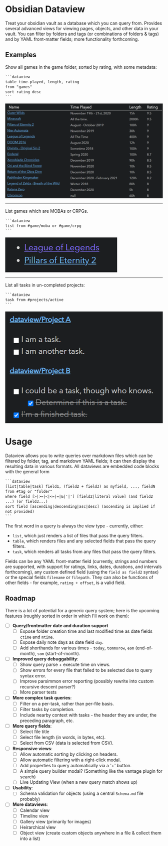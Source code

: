 # Obsidian Dataview

Treat your obsidian vault as a database which you can query from. Provides several advanced views for viewing pages, objects, and other data in your vault. You can filter by folders and tags (or combinations of folders & tags) and by YAML front-matter fields; more functionality forthcoming.

## Examples

Show all games in the game folder, sorted by rating, with some metadata:

~~~
```dataview
table time-played, length, rating
from "games"
sort rating desc
```
~~~

![Game Example](images/game.png)

---

List games which are MOBAs or CRPGs.

~~~
```dataview
list from #game/moba or #game/crpg
```
~~~

![Game List](images/game-list.png)

---

List all tasks in un-completed projects:

~~~
```dataview
task from #projects/active
```
~~~

![Task List](images/project-task.png)

# Usage

Dataview allows you to write queries over markdown files which can be filtered by folder, tag, and markdown YAML fields; it can then display the resulting data in various formats. All dataviews are embedded code blocks with the general form

~~~
```dataview
[list|table|task] field1, (field2 + field3) as myfield, ..., fieldN
from #tag or "folder"
where field [>|>=|<|<=|=|&|'|'] [field2|literal value] (and field2 ...) (or field3...)
sort field [ascending|descending|asc|desc] (ascending is implied if not provided)
```
~~~

The first word in a query is always the view type - currently, either:
- `list`, which just renders a list of files that pass the query filters.
- `table`, which renders files and any selected fields that pass the query filters.
- `task`, which renders all tasks from any files that pass the query filters.

Fields can be any YAML front-matter field (currently, strings and numbers are supported, with support for ratings, links, dates, durations, and intervals forthcoming), any custom defined field (using the `field as field2` syntax) or the special fields `filename` or `filepath`. They can also be functions of other fields - for example, `rating + offset`, is a valid field.

## Roadmap

There is a lot of potential for a generic query system; here is the upcoming features (roughly sorted in order in which I'll work on them):

- [ ] **Query/frontmatter date and duration support**
    - [ ] Expose folder creation time and last modified time as date fields `ctime` and `mtime`.
    - [ ] Expose daily note days as date field `day`.
    - [ ] Add shorthands for various times - `today`, `tommorow`, `eom` (end-of-month), `som` (start-of-month).
- [ ] **Improved query debuggability**:
    - [ ] Show query parse + execute time on views.
    - [ ] Show errors for every file that failed to be selected due to query syntax error.
    - [ ] Improve parsimmon error reporting (possibly rewrite into custom recursive descent parser?)
    - [ ] More parser tests
- [ ] **More complex task queries**:
    - [ ] Filter on a per-task, rather than per-file basis.
    - [ ] Filter tasks by completion.
    - [ ] Include nearby context with tasks - the header they are under, the preceding paragraph, etc.
- [ ] **More query fields**:
    - [ ] Select file title
    - [ ] Select file length (in words, in bytes, etc).
    - [ ] Select from CSV (data is selected from CSV).
- [ ] **Responsive views**:
    - [ ] Allow automatic sorting by clicking on headers.
    - [ ] Allow automatic filtering with a right-click modal.
    - [ ] Add properties to query automatically via a '+' button.
    - [ ] A simple query builder modal? (Something like the vantage plugin for search)
    - [ ] Live Updating View (when a new query match shows up)
- [ ] **Usability**:
    - [ ] Schema validation for objects (using a central `Schema.md` file probably)
- [ ] **More dataviews**:
    - [ ] Calendar view
    - [ ] Timeline view
    - [ ] Gallery view (primarily for images)
    - [ ] Heirarchical view
    - [ ] Object view (create custom objects anywhere in a file & collect them into a list)
